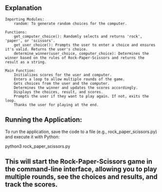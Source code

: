 <h2>Explanation</h2>

    Importing Modules:
        random: To generate random choices for the computer.

    Functions:
        get_computer_choice(): Randomly selects and returns 'rock', 'paper', or 'scissors'.
        get_user_choice(): Prompts the user to enter a choice and ensures it's valid. Returns the user's choice.
        determine_winner(user_choice, computer_choice): Determines the winner based on the rules of Rock-Paper-Scissors and returns the result as a string.

    Main Function:
        Initializes scores for the user and computer.
        Enters a loop to allow multiple rounds of the game.
        Gets choices from the user and the computer.
        Determines the winner and updates the scores accordingly.
        Displays the choices, result, and scores.
        Prompts the user if they want to play again. If not, exits the loop.
        Thanks the user for playing at the end.

  <h2>Running the Application:</h2>
        To run the application, save the code to a file (e.g., rock_paper_scissors.py) and execute it with Python:

python3 rock_paper_scissors.py

<h2>This will start the Rock-Paper-Scissors game in the command-line interface, allowing you to play multiple rounds, see the choices and results, and track the scores.</h2>
